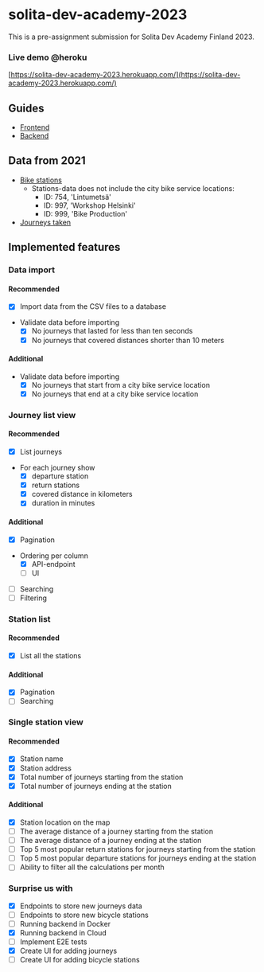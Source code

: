 # solita-dev-academy-2023
This is a pre-assignment submission for Solita Dev Academy Finland 2023.

### Live demo @heroku
[https://solita-dev-academy-2023.herokuapp.com/](https://solita-dev-academy-2023.herokuapp.com/)

## Guides
- [Frontend](frontend/README.md)
- [Backend](backend/README.md)

## Data from 2021

- [Bike stations](https://opendata.arcgis.com/datasets/726277c507ef4914b0aec3cbcfcbfafc_0.csv)
  - Stations-data does not include the city bike service locations:
    - ID: 754, 'Lintumetsä'
    - ID: 997, 'Workshop Helsinki'
    - ID: 999, 'Bike Production'
- [Journeys taken](https://dev.hsl.fi/citybikes/od-trips-2021/od-trips-2021.zip)

## Implemented features

### Data import

#### Recommended
- [x] Import data from the CSV files to a database
- Validate data before importing
  - [x] No journeys that lasted for less than ten seconds
  - [x] No journeys that covered distances shorter than 10 meters
  
#### Additional
- Validate data before importing
  - [x] No journeys that start from a city bike service location
  - [x] No journeys that end at a city bike service location

### Journey list view

#### Recommended
- [x] List journeys
- For each journey show
  - [x] departure station 
  - [x] return stations
  - [x] covered distance in kilometers
  - [x] duration in minutes

#### Additional
- [x] Pagination
- Ordering per column
  - [x] API-endpoint
  - [ ] UI
- [ ] Searching
- [ ] Filtering

### Station list

#### Recommended
- [x] List all the stations

#### Additional
- [x] Pagination
- [ ] Searching

### Single station view

#### Recommended
- [x] Station name
- [x] Station address
- [x] Total number of journeys starting from the station
- [x] Total number of journeys ending at the station

#### Additional
- [x] Station location on the map
- [ ] The average distance of a journey starting from the station
- [ ] The average distance of a journey ending at the station
- [ ] Top 5 most popular return stations for journeys starting from the station
- [ ] Top 5 most popular departure stations for journeys ending at the station
- [ ] Ability to filter all the calculations per month

### Surprise us with
- [x] Endpoints to store new journeys data
- [ ] Endpoints to store new bicycle stations
- [ ] Running backend in Docker
- [x] Running backend in Cloud
- [ ] Implement E2E tests
- [x] Create UI for adding journeys 
- [ ] Create UI for adding bicycle stations
